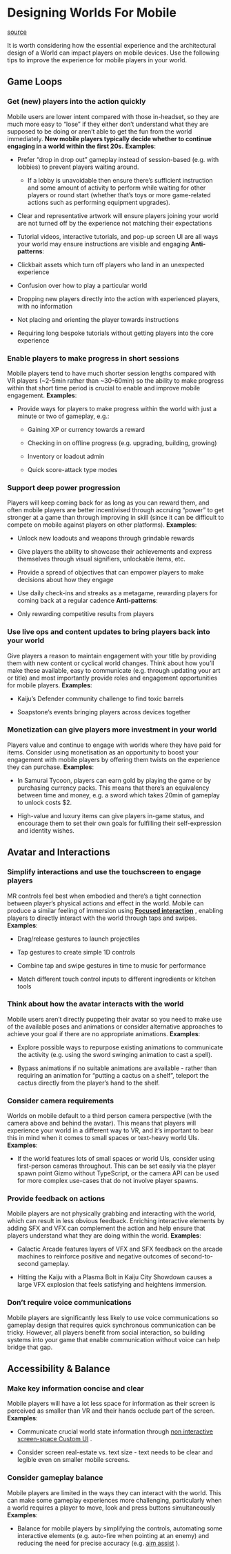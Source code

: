 # Designing Worlds For Mobile

[source](https://developers.meta.com/horizon-worlds/learn/documentation/create-for-web-and-mobile/designing-worlds-for-mobile-and-web/designing-worlds-for-mobile)

It is worth considering how the essential experience and the architectural design of a World can impact players on mobile devices. Use the following tips to improve the experience for mobile players in your world.

## Game Loops

### Get (new) players into the action quickly

Mobile users are lower intent compared with those in-headset, so they are much more easy to “lose” if they either don’t understand what they are supposed to be doing or aren’t able to get the fun from the world immediately. **New mobile players typically decide whether to continue engaging in a world within the first 20s.** **Examples**:

*   Prefer “drop in drop out” gameplay instead of session-based (e.g. with lobbies) to prevent players waiting around.
    
    *   If a lobby is unavoidable then ensure there’s sufficient instruction and some amount of activity to perform while waiting for other players or round start (whether that’s toys or more game-related actions such as performing equipment upgrades).

*   Clear and representative artwork will ensure players joining your world are not turned off by the experience not matching their expectations

*   Tutorial videos, interactive tutorials, and pop-up screen UI are all ways your world may ensure instructions are visible and engaging **Anti-patterns**:

*   Clickbait assets which turn off players who land in an unexpected experience

*   Confusion over how to play a particular world

*   Dropping new players directly into the action with experienced players, with no information

*   Not placing and orienting the player towards instructions

*   Requiring long bespoke tutorials without getting players into the core experience

### Enable players to make progress in short sessions

Mobile players tend to have much shorter session lengths compared with VR players (~2-5min rather than ~30-60min) so the ability to make progress within that short time period is crucial to enable and improve mobile engagement. **Examples**:

*   Provide ways for players to make progress within the world with just a minute or two of gameplay, e.g.:
    
    *   Gaining XP or currency towards a reward
    
    *   Checking in on offline progress (e.g. upgrading, building, growing)
    
    *   Inventory or loadout admin
    
    *   Quick score-attack type modes

### Support deep power progression

Players will keep coming back for as long as you can reward them, and often mobile players are better incentivised through accruing “power” to get stronger at a game than through improving in skill (since it can be difficult to compete on mobile against players on other platforms). **Examples**:

*   Unlock new loadouts and weapons through grindable rewards

*   Give players the ability to showcase their achievements and express themselves through visual signifiers, unlockable items, etc.

*   Provide a spread of objectives that can empower players to make decisions about how they engage

*   Use daily check-ins and streaks as a metagame, rewarding players for coming back at a regular cadence **Anti-patterns**:

*   Only rewarding competitive results from players

### Use live ops and content updates to bring players back into your world

Give players a reason to maintain engagement with your title by providing them with new content or cyclical world changes. Think about how you’ll make these available, easy to communicate (e.g. through updating your art or title) and most importantly provide roles and engagement opportunities for mobile players. **Examples**:

*   Kaiju’s Defender community challenge to find toxic barrels

*   Soapstone’s events bringing players across devices together

### Monetization can give players more investment in your world

Players value and continue to engage with worlds where they have paid for items. Consider using monetisation as an opportunity to boost your engagement with mobile players by offering them twists on the experience they can purchase. **Examples**:

*   In Samurai Tycoon, players can earn gold by playing the game or by purchasing currency packs. This means that there’s an equivalency between time and money, e.g. a sword which takes 20min of gameplay to unlock costs $2.

*   High-value and luxury items can give players in-game status, and encourage them to set their own goals for fulfilling their self-expression and identity wishes.

## Avatar and Interactions

### Simplify interactions and use the touchscreen to engage players

MR controls feel best when embodied and there’s a tight connection between player’s physical actions and effect in the world. Mobile can produce a similar feeling of immersion using [**Focused interaction**](/horizon-worlds/learn/documentation/create-for-web-and-mobile/typescript-apis-for-mobile/focused-interaction/) , enabling players to directly interact with the world through taps and swipes. **Examples**:

*   Drag/release gestures to launch projectiles

*   Tap gestures to create simple 1D controls

*   Combine tap and swipe gestures in time to music for performance

*   Match different touch control inputs to different ingredients or kitchen tools

### Think about how the avatar interacts with the world

Mobile users aren’t directly puppeting their avatar so you need to make use of the available poses and animations or consider alternative approaches to achieve your goal if there are no appropriate animations. **Examples**:

*   Explore possible ways to repurpose existing animations to communicate the activity (e.g. using the sword swinging animation to cast a spell).

*   Bypass animations if no suitable animations are available - rather than requiring an animation for “putting a cactus on a shelf”, teleport the cactus directly from the player’s hand to the shelf.

### Consider camera requirements

Worlds on mobile default to a third person camera perspective (with the camera above and behind the avatar). This means that players will experience your world in a different way to VR, and it’s important to bear this in mind when it comes to small spaces or text-heavy world UIs. **Examples**:

*   If the world features lots of small spaces or world UIs, consider using first-person cameras throughout. This can be set easily via the player spawn point Gizmo without TypeScript, or the camera API can be used for more complex use-cases that do not involve player spawns.

### Provide feedback on actions

Mobile players are not physically grabbing and interacting with the world, which can result in less obvious feedback. Enriching interactive elements by adding SFX and VFX can complement the action and help ensure that players understand what they are doing within the world. **Examples**:

*   Galactic Arcade features layers of VFX and SFX feedback on the arcade machines to reinforce positive and negative outcomes of second-to-second gameplay.

*   Hitting the Kaiju with a Plasma Bolt in Kaiju City Showdown causes a large VFX explosion that feels satisfying and heightens immersion.

### Don’t require voice communications

Mobile players are significantly less likely to use voice communications so gameplay design that requires quick synchronous communication can be tricky. However, all players benefit from social interaction, so building systems into your game that enable communication without voice can help bridge that gap.

## Accessibility & Balance

### Make key information concise and clear

Mobile players will have a lot less space for information as their screen is perceived as smaller than VR and their hands occlude part of the screen. **Examples**:

*   Communicate crucial world state information through [non interactive screen-space Custom UI](/horizon-worlds/learn/documentation/desktop-editor/custom-ui/noninteractive-custom-ui-screen-overlay) .

*   Consider screen real-estate vs. text size - text needs to be clear and legible even on smaller mobile screens.

### Consider gameplay balance

Mobile players are limited in the ways they can interact with the world. This can make some gameplay experiences more challenging, particularly when a world requires a player to move, look and press buttons simultaneously **Examples**:

*   Balance for mobile players by simplifying the controls, automating some interactive elements (e.g. auto-fire when pointing at an enemy) and reducing the need for precise accuracy (e.g. [aim assist](/horizon-worlds/learn/documentation/create-for-web-and-mobile/typescript-apis-for-mobile/aim-assist/) ).

 

 

 

 

 

 

 

 

 

 

 

 

 

 

 

 

 

 

 

 

 

 

 

 

 

 

 

 

 

 

 

 

 

 

 

 

 

 

 

 

 

 

 

 

 

 